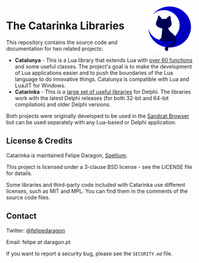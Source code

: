 <img src="https://raw.githubusercontent.com/exlunaproject/catarinka/master/catalunya/docs/Catalunya-icon.png" width="128" align="right" />

# The Catarinka Libraries

This repository contains the source code and documentation for two related projects:

* **Catalunya** - This is a Lua library that extends Lua with [over 60 functions](https://github.com/exlunaproject/catarinka/blob/master/catalunya/docs/lua.functions.md) and some useful classes. The project's goal is to make the development of Lua applications easier and to push the boundaries of the Lua language to do innovative things. Catalunya is compatible with Lua and LuaJIT for Windows.
* **Catarinka** - This is a [large set of useful libraries](https://github.com/exlunaproject/catarinka/blob/master/README.catarinka.md) for Delphi. The libraries work with the latest Delphi releases (for both 32-bit and 64-bit compilation) and older Delphi versions.

Both projects were originally developed to be used in the [Sandcat Browser](https://github.com/syhunt/sandcat) but can be used separately with any Lua-based or Delphi application. 

## License & Credits

Catarinka is maintained Felipe Daragon, [Spellium](http://www.spellium.org/).

This project is licensed under a 3-clause BSD license - see the LICENSE file for details.

Some libraries and third-party code included with Catarinka use different licenses, such as MIT and MPL. You can find them in the comments of the source code files.

## Contact

Twitter: [@felipedaragon](https://twitter.com/felipedaragon)

Email: felipe _at_ daragon.pt

If you want to report a security bug, please see the `SECURITY.md` file.